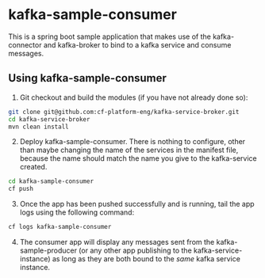 # kafka-sample-consumer
This is a spring boot sample application that makes use of the kafka-connector and kafka-broker to bind to a kafka service and consume messages.

## Using kafka-sample-consumer
1. Git checkout and build the modules (if you have not already done so):

  ```bash
  git clone git@github.com:cf-platform-eng/kafka-service-broker.git
  cd kafka-service-broker
  mvn clean install
  ```
  
2. Deploy kafka-sample-consumer. There is nothing to configure, other than maybe changing the name of the services in the manifest file, because the name should match the name you give to the kafka-service created.
  ```bash
  cd kafka-sample-consumer
  cf push
  ```
  
3. Once the app has been pushed successfully and is running, tail the app logs using the following command:
  ```bash
  cf logs kafka-sample-consumer
  ```  
  
4. The consumer app will display any messages sent from the kafka-sample-producer (or any other app publishing to the kafka-service-instance) as long as they are both bound to the _same_ kafka service instance.  
